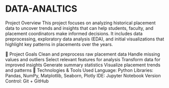 # DATA-ANALTICS
Project Overview
This project focuses on analyzing historical placement data to uncover trends and insights that can help students, faculty, and placement coordinators make informed decisions. It includes data preprocessing, exploratory data analysis (EDA), and initial visualizations that highlight key patterns in placements over the years.

🚀 Project Goals
Clean and preprocess raw placement data
Handle missing values and outliers
Select relevant features for analysis
Transform data for improved insights
Generate summary statistics
Visualize placement trends and patterns
🧰 Technologies & Tools Used
Language: Python
Libraries: Pandas, NumPy, Matplotlib, Seaborn, Plotly
IDE: Jupyter Notebook
Version Control: Git + GitHub
